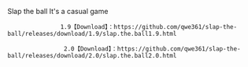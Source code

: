 Slap the ball
It's a casual game

                   1.9【Download】：https://github.com/qwe361/slap-the-ball/releases/download/1.9/slap.the.ball1.9.html

                    2.0【Download】：https://github.com/qwe361/slap-the-ball/releases/download/2.0/slap.the.ball2.0.html
